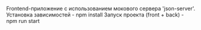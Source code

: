 Frontend-приложение с использованием мокового сервера 'json-server'.
Установка зависимостей - npm install
Запуск проекта (front + back) - npm run start
